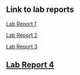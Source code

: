 ## Link to lab reports 

[Lab Report 1](https://touhoueurobeat.github.io/cse15l-lab-reports/lab-report-1-week-2.html)	

[Lab Report 2](https://touhoueurobeat.github.io/cse15l-lab-reports/lab-report-2-week-4.html)	

[Lab Report 3](https://touhoueurobeat.github.io/cse15l-lab-reports/lab-report-3-week-6.html)

[Lab Report 4](https://touhoueurobeat.github.io/cse15l-lab-reports/lab-report-2-week-4.html)
---



